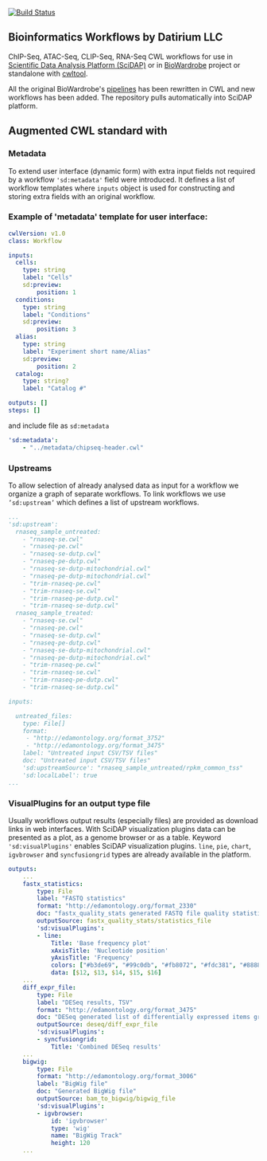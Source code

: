 [![Build Status](https://travis-ci.org/datirium/workflows.svg?branch=master)](https://travis-ci.org/datirium/workflows)


## Bioinformatics Workflows by Datirium LLC


ChIP-Seq, ATAC-Seq, CLIP-Seq, RNA-Seq CWL workflows for use in [Scientific Data Analysis Platform (SciDAP)](https://scidap.com)
or in [BioWardrobe](https://biowardrobe.com/) project or standalone with [cwltool](https://github.com/common-workflow-language/cwltool).

All the original BioWardrobe's [pipelines](https://genomebiology.biomedcentral.com/articles/10.1186/s13059-015-0720-3)
    has been rewritten in CWL and new workflows has been added.  The repository pulls automatically into SciDAP platform.

## Augmented CWL standard with

### Metadata

To extend user interface (dynamic form) with extra input fields not required by a workflow ```'sd:metadata'``` field were introduced.
It defines a list of workflow templates where ```inputs``` object is used for constructing and storing extra fields with an original workflow.

### Example of 'metadata' template for user interface:

```yaml
cwlVersion: v1.0
class: Workflow

inputs:
  cells:
    type: string
    label: "Cells"
    sd:preview:
        position: 1
  conditions:
    type: string
    label: "Conditions"
    sd:preview:
        position: 3
  alias:
    type: string
    label: "Experiment short name/Alias"
    sd:preview:
        position: 2
  catalog:
    type: string?
    label: "Catalog #"

outputs: []
steps: []

```
and include file as ```sd:metadata```
```yaml
'sd:metadata':
    - "../metadata/chipseq-header.cwl"
```

### Upstreams

To allow selection of already analysed data as input for a workflow we organize a graph of separate workflows. To link workflows we use ```’sd:upstream’``` which defines a list of upstream workflows.

```yaml
...
'sd:upstream':
  rnaseq_sample_untreated:
    - "rnaseq-se.cwl"
    - "rnaseq-pe.cwl"
    - "rnaseq-se-dutp.cwl"
    - "rnaseq-pe-dutp.cwl"
    - "rnaseq-se-dutp-mitochondrial.cwl"
    - "rnaseq-pe-dutp-mitochondrial.cwl"
    - "trim-rnaseq-pe.cwl"
    - "trim-rnaseq-se.cwl"
    - "trim-rnaseq-pe-dutp.cwl"
    - "trim-rnaseq-se-dutp.cwl"
  rnaseq_sample_treated:
    - "rnaseq-se.cwl"
    - "rnaseq-pe.cwl"
    - "rnaseq-se-dutp.cwl"
    - "rnaseq-pe-dutp.cwl"
    - "rnaseq-se-dutp-mitochondrial.cwl"
    - "rnaseq-pe-dutp-mitochondrial.cwl"
    - "trim-rnaseq-pe.cwl"
    - "trim-rnaseq-se.cwl"
    - "trim-rnaseq-pe-dutp.cwl"
    - "trim-rnaseq-se-dutp.cwl"

inputs:

  untreated_files:
    type: File[]
    format:
     - "http://edamontology.org/format_3752"
     - "http://edamontology.org/format_3475"
    label: "Untreated input CSV/TSV files"
    doc: "Untreated input CSV/TSV files"
    'sd:upstreamSource': "rnaseq_sample_untreated/rpkm_common_tss"
    'sd:localLabel': true
...
```

### VisualPlugins for an output type file

Usually workflows output results (especially files) are provided as download links in web interfaces. With SciDAP visualization plugins data can be presented as a plot, as a genome browser or as a table. Keyword `'sd:visualPlugins'` enables SciDAP visualization plugins. `line`, `pie`, `chart`, `igvbrowser` and `syncfusiongrid` types are already available in the platform.


```yaml
outputs:
    ...
    fastx_statistics:
        type: File
        label: "FASTQ statistics"
        format: "http://edamontology.org/format_2330"
        doc: "fastx_quality_stats generated FASTQ file quality statistics file"
        outputSource: fastx_quality_stats/statistics_file
        'sd:visualPlugins':
        - line:
            Title: 'Base frequency plot'
            xAxisTitle: 'Nucleotide position'
            yAxisTitle: 'Frequency'
            colors: ["#b3de69", "#99c0db", "#fb8072", "#fdc381", "#888888"]
            data: [$12, $13, $14, $15, $16]
    ...
    diff_expr_file:
        type: File
        label: "DESeq results, TSV"
        format: "http://edamontology.org/format_3475"
        doc: "DESeq generated list of differentially expressed items grouped by isoforms, genes or common TSS"
        outputSource: deseq/diff_expr_file
        'sd:visualPlugins':
        - syncfusiongrid:
            Title: 'Combined DESeq results'
    ...
    bigwig:
        type: File
        format: "http://edamontology.org/format_3006"
        label: "BigWig file"
        doc: "Generated BigWig file"
        outputSource: bam_to_bigwig/bigwig_file
        'sd:visualPlugins':
        - igvbrowser:
            id: 'igvbrowser'
            type: 'wig'
            name: "BigWig Track"
            height: 120
    ...
```